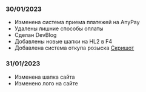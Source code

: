 ### 30/01/2023
  - Изменена система приема платежей на AnyPay
  - Удалены лишние способы оплаты
  - Сделан DevBlog
  - Добавлены новые шапки на HL2 в F4
  - Добавлена система откупа розыска [Скришот](https://media.discordapp.net/attachments/717020726561079329/1068905428634837002/gmod_h7k7A4CZaG.png)

### 31/01/2023
  - Изменена шапка сайта
  - Изменено лого на сайте
